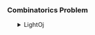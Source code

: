 <h3>Combinatorics Problem</h3>
<ul>
	<details>
		<summary>LightOj</summary>
		<ol>
			<li>Problem: <a href="https://lightoj.com/problem/problem-makes-problem">1102 Problem Makes Problem</a></li>
			<ul>
				<li>Solution: <a href="../../LightOj/1102_Problem_Makes_Problem.md">1102 Problem Makes Problem</a></li>
			</ul>
		</ol>
	</details>
</ul>